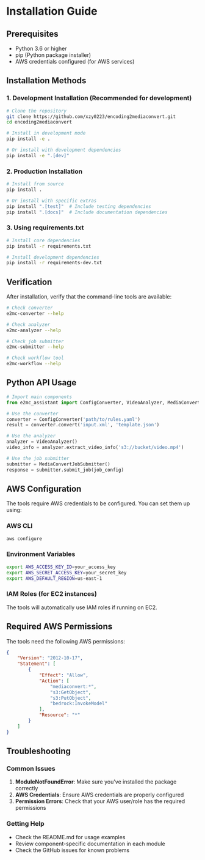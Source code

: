 # Installation Guide

## Prerequisites

- Python 3.6 or higher
- pip (Python package installer)
- AWS credentials configured (for AWS services)

## Installation Methods

### 1. Development Installation (Recommended for development)

```bash
# Clone the repository
git clone https://github.com/xzy0223/encoding2mediaconvert.git
cd encoding2mediaconvert

# Install in development mode
pip install -e .

# Or install with development dependencies
pip install -e ".[dev]"
```

### 2. Production Installation

```bash
# Install from source
pip install .

# Or install with specific extras
pip install ".[test]"  # Include testing dependencies
pip install ".[docs]"  # Include documentation dependencies
```

### 3. Using requirements.txt

```bash
# Install core dependencies
pip install -r requirements.txt

# Install development dependencies
pip install -r requirements-dev.txt
```

## Verification

After installation, verify that the command-line tools are available:

```bash
# Check converter
e2mc-converter --help

# Check analyzer
e2mc-analyzer --help

# Check job submitter
e2mc-submitter --help

# Check workflow tool
e2mc-workflow --help
```

## Python API Usage

```python
# Import main components
from e2mc_assistant import ConfigConverter, VideoAnalyzer, MediaConvertJobSubmitter

# Use the converter
converter = ConfigConverter('path/to/rules.yaml')
result = converter.convert('input.xml', 'template.json')

# Use the analyzer
analyzer = VideoAnalyzer()
video_info = analyzer.extract_video_info('s3://bucket/video.mp4')

# Use the job submitter
submitter = MediaConvertJobSubmitter()
response = submitter.submit_job(job_config)
```

## AWS Configuration

The tools require AWS credentials to be configured. You can set them up using:

### AWS CLI
```bash
aws configure
```

### Environment Variables
```bash
export AWS_ACCESS_KEY_ID=your_access_key
export AWS_SECRET_ACCESS_KEY=your_secret_key
export AWS_DEFAULT_REGION=us-east-1
```

### IAM Roles (for EC2 instances)
The tools will automatically use IAM roles if running on EC2.

## Required AWS Permissions

The tools need the following AWS permissions:

```json
{
    "Version": "2012-10-17",
    "Statement": [
        {
            "Effect": "Allow",
            "Action": [
                "mediaconvert:*",
                "s3:GetObject",
                "s3:PutObject",
                "bedrock:InvokeModel"
            ],
            "Resource": "*"
        }
    ]
}
```

## Troubleshooting

### Common Issues

1. **ModuleNotFoundError**: Make sure you've installed the package correctly
2. **AWS Credentials**: Ensure AWS credentials are properly configured
3. **Permission Errors**: Check that your AWS user/role has the required permissions

### Getting Help

- Check the README.md for usage examples
- Review component-specific documentation in each module
- Check the GitHub issues for known problems